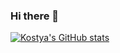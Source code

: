 ### Hi there 👋

<!--
**FilimonovKostya/FilimonovKostya** is a ✨ _special_ ✨ repository because its `README.md` (this file) appears on your GitHub profile.

Here are some ideas to get you started:

- 🔭 I’m currently working on ...
- 🌱 I’m currently learning ...
- 👯 I’m looking to collaborate on ...
- 🤔 I’m looking for help with ...
- 💬 Ask me about ...
- 📫 How to reach me: ...
- 😄 Pronouns: ...
- ⚡ Fun fact: ...
-->
[![Kostya's GitHub stats](https://github-readme-stats.vercel.app/api?username=FilimonovKostya)](https://github.com/FilimonovKostya/github-readme-stats)

